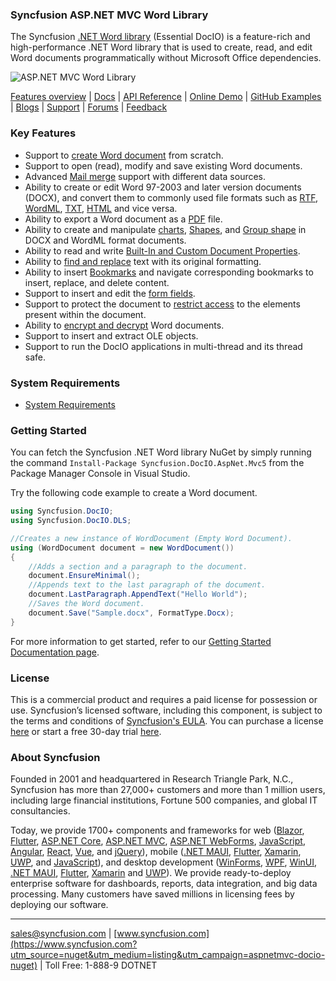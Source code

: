 ### Syncfusion ASP.NET MVC Word Library
The Syncfusion [.NET Word library](https://www.syncfusion.com/word-framework/net/word-library?utm_source=nuget&utm_medium=listing&utm_campaign=aspnetmvc-docio-nuget) (Essential DocIO) is a feature-rich and high-performance .NET Word library that is used to create, read, and edit Word documents programmatically without Microsoft Office dependencies.

![ASP.NET MVC Word Library](https://cdn.syncfusion.com/nuget-readme/fileformats/net-word-library.png)

[Features overview](https://www.syncfusion.com/word-framework/net/word-library?utm_source=nuget&utm_medium=listing&utm_campaign=aspnetmvc-docio-nuget) | [Docs](https://help.syncfusion.com/file-formats/docio/overview?utm_source=nuget&utm_medium=listing&utm_campaign=aspnetmvc-docio-nuget) | [API Reference](https://help.syncfusion.com/cr/file-formats/Syncfusion.DocIO.html?utm_source=nuget&utm_medium=listing&utm_campaign=aspnetmvc-docio-nuget) | [Online Demo](https://ej2.syncfusion.com/aspnetmvc/DocIO/UpdateFields?utm_source=nuget&utm_medium=listing&utm_campaign=aspnetmvc-docio-nuget#/material) | [GitHub Examples](https://github.com/SyncfusionExamples/DocIO-Examples?utm_source=nuget&utm_medium=listing&utm_campaign=aspnetmvc-docio-nuget) | [Blogs](https://www.syncfusion.com/blogs/?utm_source=nuget&utm_medium=listing&utm_campaign=aspnetmvc-docio-nuget&s=docio) | [Support](https://support.syncfusion.com/create?utm_source=nuget&utm_medium=listing&utm_campaign=aspnetmvc-docio-nuget) | [Forums](https://www.syncfusion.com/forums?utm_source=nuget&utm_medium=listing&utm_campaign=aspnetmvc-docio-nuget) | [Feedback](https://www.syncfusion.com/feedback/wpf?utm_source=nuget&utm_medium=listing&utm_campaign=aspnetmvc-docio-nuget)

### Key Features
* Support to [create Word document](https://help.syncfusion.com/file-formats/docio/getting-started?utm_source=nuget&utm_medium=listing&utm_campaign=aspnetmvc-docio-nuget) from scratch.
* Support to open (read), modify and save existing Word documents.
* Advanced [Mail merge](https://help.syncfusion.com/file-formats/docio/working-with-mailmerge?utm_source=nuget&utm_medium=listing&utm_campaign=aspnetmvc-docio-nuget) support with different data sources.
* Ability to create or edit Word 97-2003 and later version documents (DOCX), and convert them to commonly used file formats such as [RTF](https://help.syncfusion.com/file-formats/docio/rtf?utm_source=nuget&utm_medium=listing&utm_campaign=aspnetmvc-docio-nuget), [WordML](https://help.syncfusion.com/file-formats/docio/word-file-formats?utm_source=nuget&utm_medium=listing&utm_campaign=aspnetmvc-docio-nuget#word-processing-xml-xml), [TXT](https://help.syncfusion.com/file-formats/docio/text?utm_source=nuget&utm_medium=listing&utm_campaign=aspnetmvc-docio-nuget), [HTML](https://help.syncfusion.com/file-formats/docio/html?utm_source=nuget&utm_medium=listing&utm_campaign=aspnetmvc-docio-nuget) and vice versa.
* Ability to export a Word document as a [PDF](https://help.syncfusion.com/file-formats/docio/word-to-pdf?utm_source=nuget&utm_medium=listing&utm_campaign=aspnetmvc-docio-nuget) file.
* Ability to create and manipulate [charts](https://help.syncfusion.com/file-formats/docio/working-with-charts?utm_source=nuget&utm_medium=listing&utm_campaign=aspnetmvc-docio-nuget), [Shapes](https://help.syncfusion.com/file-formats/docio/working-with-shapes?utm_source=nuget&utm_medium=listing&utm_campaign=aspnetmvc-docio-nuget), and [Group shape](https://help.syncfusion.com/file-formats/docio/working-with-shapes?utm_source=nuget&utm_medium=listing&utm_campaign=aspnetmvc-docio-nuget#grouping-shapes) in DOCX and WordML format documents.
* Ability to read and write [Built-In and Custom Document Properties](https://help.syncfusion.com/file-formats/docio/working-with-word-document?utm_source=nuget&utm_medium=listing&utm_campaign=aspnetmvc-docio-nuget#working-with-word-document-properties).
* Ability to [find and replace](https://help.syncfusion.com/file-formats/docio/working-with-find-and-replace?utm_source=nuget&utm_medium=listing&utm_campaign=aspnetmvc-docio-nuget) text with its original formatting.
* Ability to insert [Bookmarks](https://help.syncfusion.com/file-formats/docio/working-with-bookmarks?utm_source=nuget&utm_medium=listing&utm_campaign=aspnetmvc-docio-nuget) and navigate corresponding bookmarks to insert, replace, and delete content.
* Support to insert and edit the [form fields](https://help.syncfusion.com/file-formats/docio/working-with-form-fields?utm_source=nuget&utm_medium=listing&utm_campaign=aspnetmvc-docio-nuget).
* Support to protect the document to [restrict access](https://help.syncfusion.com/file-formats/docio/working-with-security?utm_source=nuget&utm_medium=listing&utm_campaign=aspnetmvc-docio-nuget#protecting-word-document-from-editing) to the elements present within the document.
* Ability to [encrypt and decrypt](https://help.syncfusion.com/file-formats/docio/working-with-security?utm_source=nuget&utm_medium=listing&utm_campaign=aspnetmvc-docio-nuget) Word documents.
* Support to insert and extract OLE objects.
* Support to run the DocIO applications in multi-thread and its thread safe.

### System Requirements
* [System Requirements](https://help.syncfusion.com/file-formats/installation-and-upgrade/system-requirements?utm_source=nuget&utm_medium=listing&utm_campaign=aspnetmvc-docio-nuget)

### Getting Started
You can fetch the Syncfusion .NET Word library NuGet by simply running the command `Install-Package Syncfusion.DocIO.AspNet.Mvc5` from the Package Manager Console in Visual Studio.

Try the following code example to create a Word document.

```csharp
using Syncfusion.DocIO;
using Syncfusion.DocIO.DLS;

//Creates a new instance of WordDocument (Empty Word Document).
using (WordDocument document = new WordDocument())
{
    //Adds a section and a paragraph to the document.
    document.EnsureMinimal();
    //Appends text to the last paragraph of the document.
    document.LastParagraph.AppendText("Hello World");
    //Saves the Word document.
    document.Save("Sample.docx", FormatType.Docx);
}
```

For more information to get started, refer to our [Getting Started Documentation page](https://help.syncfusion.com/file-formats/docio/getting-started?utm_source=nuget&utm_medium=listing&utm_campaign=aspnetmvc-docio-nuget).

### License
This is a commercial product and requires a paid license for possession or use. Syncfusion’s licensed software, including this component, is subject to the terms and conditions of [Syncfusion's EULA](https://www.syncfusion.com/eula/es/?utm_source=nuget&utm_medium=listing&utm_campaign=aspnetmvc-docio-nuget). You can purchase a license [here]( https://www.syncfusion.com/sales/products?utm_source=nuget&utm_medium=listing&utm_campaign=aspnetmvc-docio-nuget) or start a free 30-day trial [here](https://www.syncfusion.com/account/manage-trials/start-trials?utm_source=nuget&utm_medium=listing&utm_campaign=aspnetmvc-docio-nuget).

### About Syncfusion
Founded in 2001 and headquartered in Research Triangle Park, N.C., Syncfusion has more than 27,000+ customers and more than 1 million users, including large financial institutions, Fortune 500 companies, and global IT consultancies.

Today, we provide 1700+ components and frameworks for web ([Blazor](https://www.syncfusion.com/blazor-components?utm_source=nuget&utm_medium=listing&utm_campaign=aspnetmvc-docio-nuget), [Flutter](https://www.syncfusion.com/flutter-widgets?utm_source=nuget&utm_medium=listing&utm_campaign=aspnetmvc-docio-nuget), [ASP.NET Core](https://www.syncfusion.com/aspnet-core-ui-controls?utm_source=nuget&utm_medium=listing&utm_campaign=aspnetmvc-docio-nuget), [ASP.NET MVC](https://www.syncfusion.com/aspnet-mvc-ui-controls?utm_source=nuget&utm_medium=listing&utm_campaign=aspnetmvc-docio-nuget), [ASP.NET WebForms](https://www.syncfusion.com/jquery/aspnet-webforms-ui-controls?utm_source=nuget&utm_medium=listing&utm_campaign=aspnetmvc-docio-nuget), [JavaScript](https://www.syncfusion.com/javascript-ui-controls?utm_source=nuget&utm_medium=listing&utm_campaign=aspnetmvc-docio-nuget), [Angular](https://www.syncfusion.com/angular-ui-components?utm_source=nuget&utm_medium=listing&utm_campaign=aspnetmvc-docio-nuget), [React](https://www.syncfusion.com/react-ui-components?utm_source=nuget&utm_medium=listing&utm_campaign=aspnetmvc-docio-nuget), [Vue](https://www.syncfusion.com/vue-ui-components?utm_source=nuget&utm_medium=listing&utm_campaign=aspnetmvc-docio-nuget), and [jQuery](https://www.syncfusion.com/jquery-ui-widgets?utm_source=nuget&utm_medium=listing&utm_campaign=aspnetmvc-docio-nuget)), mobile ([.NET MAUI](https://www.syncfusion.com/maui-controls?utm_source=nuget&utm_medium=listing&utm_campaign=aspnetmvc-docio-nuget), [Flutter](https://www.syncfusion.com/flutter-widgets?utm_source=nuget&utm_medium=listing&utm_campaign=aspnetmvc-docio-nuget), [Xamarin](https://www.syncfusion.com/xamarin-ui-controls?utm_source=nuget&utm_medium=listing&utm_campaign=aspnetmvc-docio-nuget), [UWP](https://www.syncfusion.com/uwp-ui-controls?utm_source=nuget&utm_medium=listing&utm_campaign=aspnetmvc-docio-nuget), and [JavaScript](https://www.syncfusion.com/javascript-ui-controls?utm_source=nuget&utm_medium=listing&utm_campaign=aspnetmvc-docio-nuget)), and desktop development ([WinForms](https://www.syncfusion.com/winforms-ui-controls?utm_source=nuget&utm_medium=listing&utm_campaign=aspnetmvc-docio-nuget), [WPF](https://www.syncfusion.com/wpf-ui-controls?utm_source=nuget&utm_medium=listing&utm_campaign=aspnetmvc-docio-nuget), [WinUI](https://www.syncfusion.com/winui-controls?utm_source=nuget&utm_medium=listing&utm_campaign=aspnetmvc-docio-nuget), [.NET MAUI](https://www.syncfusion.com/maui-controls?utm_source=nuget&utm_medium=listing&utm_campaign=aspnetmvc-docio-nuget), [Flutter](https://www.syncfusion.com/flutter-widgets?utm_source=nuget&utm_medium=listing&utm_campaign=aspnetmvc-docio-nuget), [Xamarin](https://www.syncfusion.com/xamarin-ui-controls?utm_source=nuget&utm_medium=listing&utm_campaign=aspnetmvc-docio-nuget) and [UWP](https://www.syncfusion.com/uwp-ui-controls?utm_source=nuget&utm_medium=listing&utm_campaign=aspnetmvc-docio-nuget)). We provide ready-to-deploy enterprise software for dashboards, reports, data integration, and big data processing. Many customers have saved millions in licensing fees by deploying our software.

___

[sales@syncfusion.com](mailto:sales@syncfusion.com?Subject=Syncfusion%20ASPNET%20MVC%20DocIO%20-%20NuGet) | [www.syncfusion.com](https://www.syncfusion.com?utm_source=nuget&utm_medium=listing&utm_campaign=aspnetmvc-docio-nuget) | Toll Free: 1-888-9 DOTNET